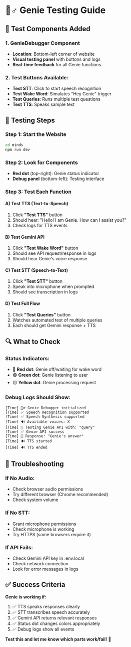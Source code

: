 # 🧞♂️ Genie Testing Guide

## 🧪 Test Components Added

### 1. GenieDebugger Component
- **Location**: Bottom-left corner of website
- **Visual testing panel** with buttons and logs
- **Real-time feedback** for all Genie functions

### 2. Test Buttons Available:
- **Test STT**: Click to start speech recognition
- **Test Wake Word**: Simulates "Hey Genie" trigger
- **Test Queries**: Runs multiple test questions
- **Test TTS**: Speaks sample text

## 🎯 Testing Steps

### Step 1: Start the Website
```bash
cd minds
npm run dev
```

### Step 2: Look for Components
- **Red dot** (top-right): Genie status indicator
- **Debug panel** (bottom-left): Testing interface

### Step 3: Test Each Function

#### A) Test TTS (Text-to-Speech)
1. Click **"Test TTS"** button
2. Should hear: "Hello! I am Genie. How can I assist you?"
3. Check logs for TTS events

#### B) Test Gemini API
1. Click **"Test Wake Word"** button
2. Should see API request/response in logs
3. Should hear Genie's voice response

#### C) Test STT (Speech-to-Text)
1. Click **"Test STT"** button
2. Speak into microphone when prompted
3. Should see transcription in logs

#### D) Test Full Flow
1. Click **"Test Queries"** button
2. Watches automated test of multiple queries
3. Each should get Gemini response + TTS

## 🔍 What to Check

### Status Indicators:
- 🔴 **Red dot**: Genie off/waiting for wake word
- 🟢 **Green dot**: Genie listening to user
- 🟡 **Yellow dot**: Genie processing request

### Debug Logs Should Show:
```
[Time] 🧞♂️ Genie Debugger initialized
[Time] ✅ Speech Recognition supported  
[Time] ✅ Speech Synthesis supported
[Time] 🔊 Available voices: X
[Time] 🧠 Testing Genie API with: "query"
[Time] ✅ Genie API success
[Time] 🤖 Response: "Genie's answer"
[Time] 🔊 TTS started
[Time] 🔊 TTS ended
```

## 🚨 Troubleshooting

### If No Audio:
- Check browser audio permissions
- Try different browser (Chrome recommended)
- Check system volume

### If No STT:
- Grant microphone permissions
- Check microphone is working
- Try HTTPS (some browsers require it)

### If API Fails:
- Check Gemini API key in .env.local
- Check network connection
- Look for error messages in logs

## ✅ Success Criteria

**Genie is working if:**
1. ✅ TTS speaks responses clearly
2. ✅ STT transcribes speech accurately  
3. ✅ Gemini API returns relevant responses
4. ✅ Status dot changes colors appropriately
5. ✅ Debug logs show all events

**Test this and let me know which parts work/fail!** 🧪